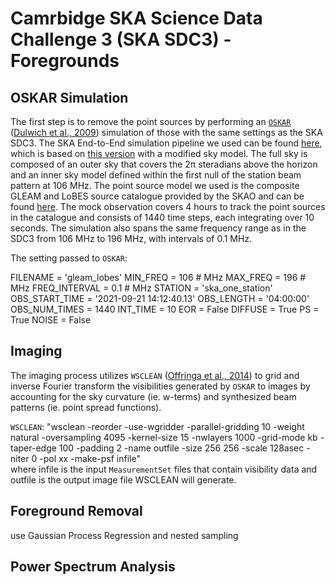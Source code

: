 # Camrbidge SKA Science Data Challenge 3 (SKA SDC3) - Foregrounds
## OSKAR Simulation
The first step is to remove the point sources by performing an [`OSKAR`](https://github.com/OxfordSKA/OSKAR) ([Dulwich et al., 2009](https://pos.sissa.it/132/031/pdf)) simulation of those with the same settings as the SKA SDC3. The SKA End-to-End simulation pipeline we used can be found [here](https://github.com/ycliu23/SKA_Power_Spectrum_and_EoR_Window), 
which is based on [this version](https://github.com/oharao/SKA_Power_Spectrum_and_EoR_Window) with a modified sky model. The full sky is composed of an outer sky that covers the $\mathrm{2\pi}$ steradians above the horizon and an inner sky model defined within the first null of the station beam pattern at 106 MHz. The point source model we used is the composite GLEAM and LoBES source catalogue provided by the SKAO and can be found [here](https://drive.google.com/file/d/14nfYmwlyqL7NzMqWtMxYfaFBccrjxKll/view?usp=drive_link). The mock observation covers 4 hours to track the point sources in the catalogue and consists of 1440 time steps, each integrating over 10 seconds. The simulation also spans the same frequency range as in the SDC3 from 106 MHz to 196 MHz, with intervals of 0.1 MHz.

The setting passed to `OSKAR`:

FILENAME = 'gleam_lobes'
MIN_FREQ = 106 # MHz
MAX_FREQ = 196 # MHz
FREQ_INTERVAL = 0.1 # MHz
STATION = 'ska_one_station'
OBS_START_TIME = '2021-09-21 14:12:40.13'
OBS_LENGTH = '04:00:00'
OBS_NUM_TIMES = 1440
INT_TIME = 10
EOR = False
DIFFUSE = True
PS = True
NOISE = False

## Imaging
The imaging process utilizes `WSCLEAN` ([Offringa et al., 2014](https://arxiv.org/pdf/1407.1943.pdf)) to grid and inverse Fourier transform the visibilities generated by `OSKAR` to images by accounting for the sky curvature (ie. w-terms) and synthesized beam patterns (ie. point spread functions).
<br>

`WSCLEAN`: "wsclean -reorder -use-wgridder -parallel-gridding 10 -weight natural -oversampling 4095 -kernel-size 15 -nwlayers 1000 -grid-mode kb -taper-edge 100 -padding 2 -name outfile -size 256 256 -scale 128asec -niter 0 -pol xx -make-psf infile" 
<br>
where infile is the input `MeasurementSet` files that contain visibility data and outfile is the output image file WSCLEAN will generate.

## Foreground Removal
use Gaussian Process Regression and nested sampling

## Power Spectrum Analysis
